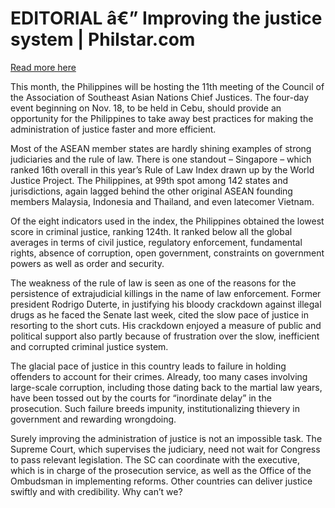 # EDITORIAL â€” Improving the justice system | Philstar.com

[Read more here](https://www.philstar.com/opinion/2024/11/04/2397385/editorial-improving-justice-system)

This month, the Philippines will be hosting the 11th meeting of the Council of the Association of Southeast Asian Nations Chief Justices. The four-day event beginning on Nov. 18, to be held in Cebu, should provide an opportunity for the Philippines to take away best practices for making the administration of justice faster and more efficient.

Most of the ASEAN member states are hardly shining examples of strong judiciaries and the rule of law. There is one standout – Singapore – which ranked 16th overall in this year’s Rule of Law Index drawn up by the World Justice Project. The Philippines, at 99th spot among 142 states and jurisdictions, again lagged behind the other original ASEAN founding members Malaysia, Indonesia and Thailand, and even latecomer Vietnam.

Of the eight indicators used in the index, the Philippines obtained the lowest score in criminal justice, ranking 124th. It ranked below all the global averages in terms of civil justice, regulatory enforcement, fundamental rights, absence of corruption, open government, constraints on government powers as well as order and security.

The weakness of the rule of law is seen as one of the reasons for the persistence of extrajudicial killings in the name of law enforcement. Former president Rodrigo Duterte, in justifying his bloody crackdown against illegal drugs as he faced the Senate last week, cited the slow pace of justice in resorting to the short cuts. His crackdown enjoyed a measure of public and political support also partly because of frustration over the slow, inefficient and corrupted criminal justice system.

The glacial pace of justice in this country leads to failure in holding offenders to account for their crimes. Already, too many cases involving large-scale corruption, including those dating back to the martial law years, have been tossed out by the courts for “inordinate delay” in the prosecution. Such failure breeds impunity, institutionalizing thievery in government and rewarding wrongdoing.

Surely improving the administration of justice is not an impossible task. The Supreme Court, which supervises the judiciary, need not wait for Congress to pass relevant legislation. The SC can coordinate with the executive, which is in charge of the prosecution service, as well as the Office of the Ombudsman in implementing reforms. Other countries can deliver justice swiftly and with credibility. Why can’t we?